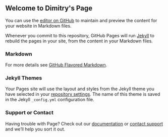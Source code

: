 ## Welcome to Dimitry's Page

You can use the [editor on GitHub](https://github.com/dkrilov/TestRepoPublic/edit/master/README.md) to maintain and preview the content for your website in Markdown files.

Whenever you commit to this repository, GitHub Pages will run [Jekyll](https://jekyllrb.com/) to rebuild the pages in your site, from the content in your Markdown files.

### Markdown

For more details see [GitHub Flavored Markdown](https://guides.github.com/features/mastering-markdown/).

### Jekyll Themes

Your Pages site will use the layout and styles from the Jekyll theme you have selected in your [repository settings](https://github.com/dkrilov/TestRepoPublic/settings). The name of this theme is saved in the Jekyll `_config.yml` configuration file.

### Support or Contact

Having trouble with Page? Check out our [documentation](https://help.github.com/categories/github-pages-basics/) or [contact support](https://github.com/contact) and we’ll help you sort it out.
